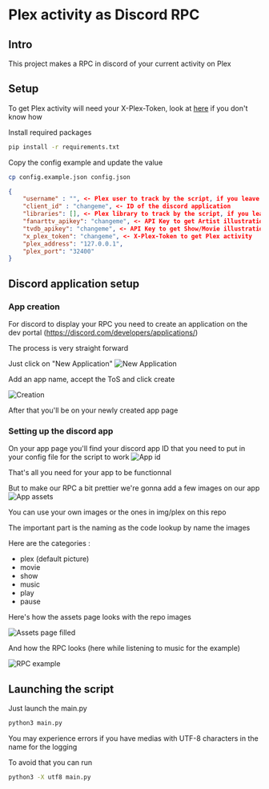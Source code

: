 # Plex activity as Discord RPC

## Intro

This project makes a RPC in discord of your current activity on Plex

## Setup

To get Plex activity will need your X-Plex-Token, look at [here](https://support.plex.tv/articles/204059436-finding-an-authentication-token-x-plex-token/) if you don't know how

Install required packages

```bash
pip install -r requirements.txt
```

Copy the config example and update the value

```bash
cp config.example.json config.json
```

```json
{
    "username" : "", <- Plex user to track by the script, if you leave it blank it will apply to any user
    "client_id" : "changeme", <- ID of the discord application
    "libraries": [], <- Plex library to track by the script, if you leave it blank it will apply to every library of the plex server
    "fanarttv_apikey": "changeme", <- API Key to get Artist illustration on fanart.tv
    "tvdb_apikey": "changeme", <- API Key to get Show/Movie illustration from tvdb
    "x_plex_token": "changeme", <- X-Plex-Token to get Plex activity
    "plex_address": "127.0.0.1",
    "plex_port": "32400"
}
```

## Discord application setup

### App creation

For discord to display your RPC you need to create an application on the dev portal (<https://discord.com/developers/applications/>)

The process is very straight forward

Just click on "New Application"
![New Application](./img/doc/create_app.png)

Add an app name, accept the ToS and click create

![Creation](./img/doc/app_name.png)

After that you'll be on your newly created app page

### Setting up the discord app

On your app page you'll find your discord app ID that you need to put in your config file for the script to work
![App id](./img/doc/app_id.png)

That's all you need for your app to be functionnal

But to make our RPC a bit prettier we're gonna add a few images on our app
![App assets](./img/doc/app_assets.png)

You can use your own images or the ones in img/plex on this repo

The important part is the naming as the code lookup by name the images

Here are the categories :

- plex (default picture)
- movie
- show
- music
- play
- pause

Here's how the assets page looks with the repo images

![Assets page filled](./img/doc/assets_page.png)

And how the RPC looks (here while listening to music for the example)

![RPC example](./img/doc/rpc_example.png)

## Launching the script

Just launch the main.py

```bash
python3 main.py
```

You may experience errors if you have medias with UTF-8 characters in the name for the logging

To avoid that you can run

```bash
python3 -X utf8 main.py
```
